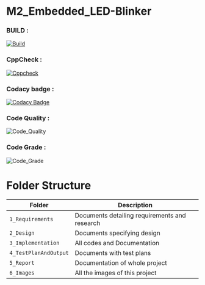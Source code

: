 # M2_Embedded_LED-Blinker

### BUILD :
[![Build](https://github.com/lokesh4309/M2_Embedded_LED-Blinker/actions/workflows/compile.yml/badge.svg)](https://github.com/lokesh4309/M2_Embedded_LED-Blinker/actions/workflows/compile.yml)

### CppCheck :
[![Cppcheck](https://github.com/lokesh4309/M2_Embedded_LED-Blinker/actions/workflows/cppcheck.yml/badge.svg)](https://github.com/lokesh4309/M2_Embedded_LED-Blinker/actions/workflows/cppcheck.yml)

### Codacy badge :
[![Codacy Badge](https://app.codacy.com/project/badge/Grade/1d41ba86c37740cc8a1eb87775ba3979)](https://www.codacy.com/gh/lokesh4309/M2_Embedded_LED-Blinker/dashboard?utm_source=github.com&amp;utm_medium=referral&amp;utm_content=lokesh4309/M2_Embedded_LED-Blinker&amp;utm_campaign=Badge_Grade)

### Code Quality :
![Code_Quality](https://api.codiga.io/project/30176/score/svg)

### Code Grade :
![Code_Grade](https://api.codiga.io/project/30176/status/svg)

# Folder Structure
| Folder | Description |
|---|---|
| `1_Requirements` | Documents detailing requirements and research |
| `2_Design` | Documents specifying design |
| `3_Implementation` | All codes and Documentation |
| `4_TestPlanAndOutput` | Documents with test plans |
| `5_Report` | Documentation of whole project |
| `6_Images` | All the images of this project |
